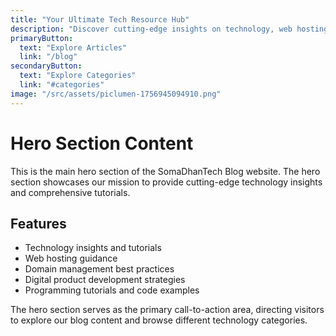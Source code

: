 ```yaml
---
title: "Your Ultimate Tech Resource Hub"
description: "Discover cutting-edge insights on technology, web hosting, domain management, digital products, and comprehensive programming tutorials. Stay ahead in the digital world."
primaryButton:
  text: "Explore Articles"
  link: "/blog"
secondaryButton:
  text: "Explore Categories"
  link: "#categories"
image: "/src/assets/piclumen-1756945094910.png"
---
```


# Hero Section Content

This is the main hero section of the SomaDhanTech Blog website. The hero section showcases our mission to provide cutting-edge technology insights and comprehensive tutorials.

## Features

- Technology insights and tutorials
- Web hosting guidance
- Domain management best practices
- Digital product development strategies
- Programming tutorials and code examples

The hero section serves as the primary call-to-action area, directing visitors to explore our blog content and browse different technology categories.